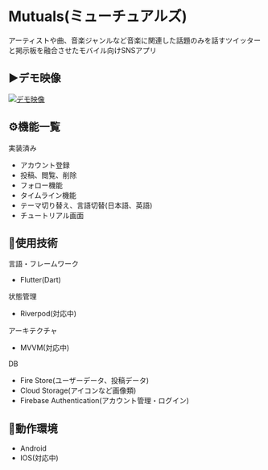 # Mutuals(ミューチュアルズ)

アーティストや曲、音楽ジャンルなど音楽に関連した話題のみを話すツイッターと掲示板を融合させたモバイル向けSNSアプリ

## ▶️デモ映像
[![デモ映像](https://imgur.com/0P2nwka.png)](https://www.youtube.com/watch?v=kEos2FNxUaM)

## ⚙️機能一覧

実装済み
- アカウント登録
- 投稿、閲覧、削除
- フォロー機能
- タイムライン機能
- テーマ切り替え、言語切替(日本語、英語)
- チュートリアル画面

## 🔧使用技術

言語・フレームワーク
- Flutter(Dart)

状態管理
- Riverpod(対応中)

アーキテクチャ
- MVVM(対応中)

DB
- Fire Store(ユーザーデータ、投稿データ)
- Cloud Storage(アイコンなど画像類)
- Firebase Authentication(アカウント管理・ログイン)

## 📱動作環境

- Android
- IOS(対応中)
